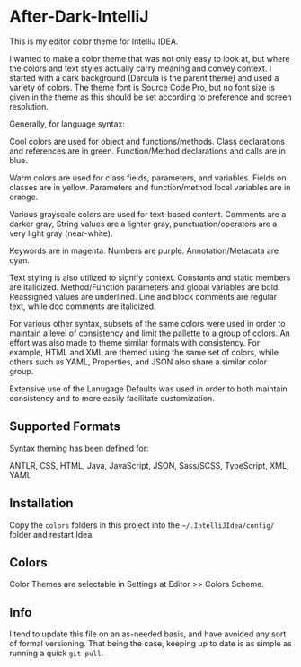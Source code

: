 # After-Dark-IntelliJ

This is my editor color theme for IntelliJ IDEA.

I wanted to make a color theme that was not only easy to look at, but where the colors and text styles actually carry meaning and convey context. I started with a dark background (Darcula is the parent theme) and used a variety of colors. The theme font is Source Code Pro, but no font size is given in the theme as this should be set according to preference and screen resolution.

Generally, for language syntax:

Cool colors are used for object and functions/methods. Class declarations and references are in green. Function/Method declarations and calls are in blue.

Warm colors are used for class fields, parameters, and variables. Fields on classes are in yellow. Parameters and function/method local variables are in orange. 

Various grayscale colors are used for text-based content. Comments are a darker gray, String values are a lighter gray, punctuation/operators are a very light gray (near-white).

Keywords are in magenta. Numbers are purple. Annotation/Metadata are cyan.

Text styling is also utilized to signify context. Constants and static members are italicized. Method/Function parameters and global variables are bold. Reassigned values are underlined. Line and block comments are regular text, while doc comments are italicized.

For various other syntax, subsets of the same colors were used in order to maintain a level of consistency and limit the pallette to a group of colors. An effort was also made to theme similar formats with consistency. For example, HTML and XML are themed using the same set of colors, while others such as YAML, Properties, and JSON also share a similar color group.

Extensive use of the Lanugage Defaults was used in order to both maintain consistency and to more easily facilitate customization.

## Supported Formats

Syntax theming has been defined for:

ANTLR, CSS, HTML, Java, JavaScript, JSON, Sass/SCSS, TypeScript, XML, YAML

## Installation

Copy the `colors` folders in this project into the `~/.IntelliJIdea/config/` folder and restart Idea.

## Colors

Color Themes are selectable in Settings at Editor >> Colors Scheme.

## Info

I tend to update this file on an as-needed basis, and have avoided any sort of formal versioning. That being the case, keeping up to date is as simple as running a quick `git pull`.

